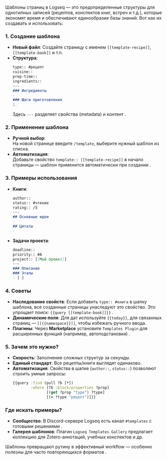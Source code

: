 Шаблоны страниц в Logseq — это предопределенные структуры для однотипных записей (рецептов, конспектов книг, встреч и т.д.), которые экономят время и обеспечивают единообразие базы знаний. Вот как их создавать и использовать:

### 1. **Создание шаблона**
- **Новый файл**: Создайте страницу с именем `[[template-recipe]]`, `[[template-book]]` и т.п.  
- **Структура**:  
  ```markdown
  type:: #рецепт  
  cuisine::  
  prep-time::  
  ingredients::  
  ---  
  ### Ингредиенты  
  -  
  ### Шаги приготовления  
  1.  
  ```  
  Здесь `---` разделяет свойства (metadata) и контент .

### 2. **Применение шаблона**
- **Ручной выбор**:  
  На новой странице введите `/template`, выберите нужный шаблон из списка.  
- **Автоматизация**:  
  Добавьте свойство `template:: [[template-recipe]]` в начало страницы — шаблон применится автоматически при создании .

### 3. **Примеры использования**
- **Книги**:  
  ```markdown
  author::  
  status:: #чтение  
  rating:: /5  
  ---  
  ## Основные идеи  
  -  
  ## Цитаты  
  -  
  ```
- **Задачи проекта**:  
  ```markdown
  deadline::  
  priority:: #A  
  project:: [[Мой проект]]  
  ---  
  ### Описание  
  ### Этапы  
  - [ ]  
  ```

### 4. **Советы**
- **Наследование свойств**: Если добавить `type:: #книга` в шапку шаблона, все созданные страницы унаследуют это свойство. Это упрощает поиск: `{{query [[template-book]]}}` .  
- **Динамические поля**: Для дат используйте `{{today}}`, для связанных страниц — `[[{{namespace}}]]`, чтобы избежать ручного ввода.  
- **Плагины**: Через **Marketplace** установите `Templates Plugin` для расширенных функций (например, автоподстановки) .

### 5. **Зачем это нужно?**
- **Скорость**: Заполнение сложных структур за секунды.  
- **Единый стандарт**: Все рецепты/книги выглядят одинаково.  
- **Автоматизация**: Свойства в шапке (`author::`, `status::`) позволяют строить умные запросы:  
  ```clojure
  {{query :find (pull ?b [*])
          :where [?b :block/properties ?prop]
                 [(get ?prop "type") ?type]
                 [(= ?type "рецепт")]}} 
  ```

### Где искать примеры?
- **Сообщество**: В Discord-сервере Logseq есть канал `#templates` с готовыми решениями .  
- **Галерея шаблонов**: Плагин `Logseq Templates Gallery` предлагает коллекцию для Zotero-аннотаций, учебных конспектов и др.  

Шаблоны превращают рутину в эффективный workflow — особенно полезны для часто повторяющихся форматов .